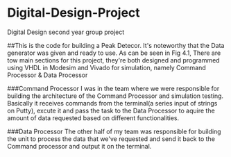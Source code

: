 # Digital-Design-Project
Digital Design second year group project

##This is the code for building a Peak Detecor. It's noteworthy that the Data generator was given and ready to use. 
As can be seen in Fig 4.1, There are tow main sections for this project, they're both designed and programmed using VHDL in Modesim and Vivado for simulation, namely Command Processor & Data Processor

###Command Processor
I was in the team where we were responsible for building the architecture of the Command Processor and simulation testing. Basically it receives commands from the terminal(a series input of strings on Putty), excute it and pass the task to the Data Processor to aquire the amount of data requested based on different functionalities.

###Data Processor 
The other half of my team was responsible for building the unit to process the data that we've requested and send it back to the Command processor and output it on the terminal.
